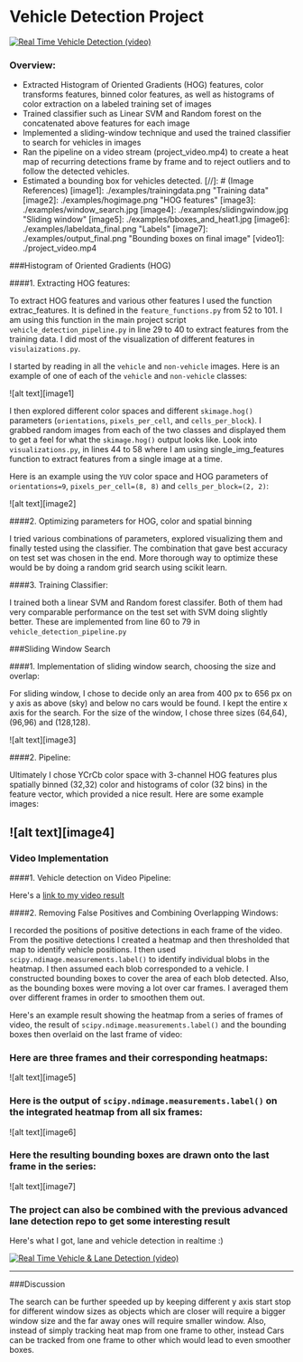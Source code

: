 # **Vehicle Detection Project**


[![Real Time Vehicle Detection (video)](.examples/real_time_vehicle_detection.jpg)](https://www.youtube.com/watch?v=NevAbwn9ywke)


### Overview:

* Extracted Histogram of Oriented Gradients (HOG) features, color transforms features,  binned color features, as well as histograms of color extraction on a labeled training set of images
* Trained classifier such as Linear SVM and Random forest on the concatenated above features for each image
* Implemented a sliding-window technique and used the trained classifier to search for vehicles in images
* Ran the pipeline on a video stream (project_video.mp4) to create a heat map of recurring detections frame by frame and to reject outliers and to follow the detected vehicles.
* Estimated a bounding box for vehicles detected.
[//]: # (Image References)
[image1]: ./examples/trainingdata.png "Training data"
[image2]: ./examples/hogimage.png "HOG features"
[image3]: ./examples/window_search.jpg
[image4]: ./examples/slidingwindow.jpg "Sliding window"
[image5]: ./examples/bboxes_and_heat1.jpg
[image6]: ./examples/labeldata_final.png "Labels"
[image7]: ./examples/output_final.png  "Bounding boxes on final image"
[video1]: ./project_video.mp4



###Histogram of Oriented Gradients (HOG)

####1. Extracting HOG features:

To extract HOG features and various other features I used the function extrac_features. It is defined in the `feature_functions.py` from 52 to 101. I am using this function in the main project script `vehicle_detection_pipeline.py` in line 29 to 40 to extract features from the training data. I did most of the visualization of different features in `visulaizations.py`.

I started by reading in all the `vehicle` and `non-vehicle` images.  Here is an example of one of each of the `vehicle` and `non-vehicle` classes:

![alt text][image1]

I then explored different color spaces and different `skimage.hog()` parameters (`orientations`, `pixels_per_cell`, and `cells_per_block`).  I grabbed random images from each of the two classes and displayed them to get a feel for what the `skimage.hog()` output looks like. Look into `visualizations.py`, in lines 44 to 58 where I am using single_img_features function to extract features from a single image at a time.

Here is an example using the `YUV` color space and HOG parameters of `orientations=9`, `pixels_per_cell=(8, 8)` and `cells_per_block=(2, 2)`:

![alt text][image2]

####2. Optimizing parameters for HOG, color and spatial binning

I tried various combinations of parameters, explored visualizing them and finally tested using the classifier. The combination that gave best accuracy on test set was chosen in the end. More thorough way to optimize these would be by doing a random grid search using scikit learn.

####3. Training Classifier:

I trained both a linear SVM and Random forest classifer. Both of them had very comparable performance on the test set with SVM doing slightly better. These are implemented from line 60 to 79 in  `vehicle_detection_pipeline.py`

###Sliding Window Search

####1. Implementation of sliding window search, choosing the size and overlap:

For sliding window, I chose to decide only an area from 400 px to 656 px on y axis as above (sky) and below no cars would be found. I kept the entire x axis for the search. For the size of the window, I chose three sizes (64,64), (96,96) and (128,128). 

![alt text][image3]

####2. Pipeline:

Ultimately I chose YCrCb color space with 3-channel HOG features plus spatially binned (32,32) color and histograms of color (32 bins) in the feature vector, which provided a nice result.  Here are some example images:

![alt text][image4]
---

### Video Implementation

####1. Vehicle detection on Video Pipeline:

Here's a [link to my video result](./heat_avg_smooth15_thresh5.mp4)


####2. Removing False Positives and Combining Overlapping Windows:

I recorded the positions of positive detections in each frame of the video.  From the positive detections I created a heatmap and then thresholded that map to identify vehicle positions.  I then used `scipy.ndimage.measurements.label()` to identify individual blobs in the heatmap.  I then assumed each blob corresponded to a vehicle.  I constructed bounding boxes to cover the area of each blob detected. Also, as the bounding boxes were moving a lot over car frames. I averaged them over different frames in order to smoothen them out.  

Here's an example result showing the heatmap from a series of frames of video, the result of `scipy.ndimage.measurements.label()` and the bounding boxes then overlaid on the last frame of video:

### Here are three frames and their corresponding heatmaps:

![alt text][image5]

### Here is the output of `scipy.ndimage.measurements.label()` on the integrated heatmap from all six frames:
![alt text][image6]

### Here the resulting bounding boxes are drawn onto the last frame in the series:
![alt text][image7]

### The project can also be combined with the previous advanced lane detection repo to get some interesting result

Here's what I got, lane and vehicle detection in realtime :)

[![Real Time Vehicle & Lane Detection (video)](.examples/combined_project.jpg)](https://www.youtube.com/watch?v=KH8WNuqnpq8)


---

###Discussion

The search can be further speeded up by keeping different y axis start stop for different window sizes as objects which are closer will require a bigger window size and the far away ones will require smaller window. Also, instead of simply tracking heat map from one frame to other, instead Cars can be tracked from one frame to other which would lead to even smoother boxes.

